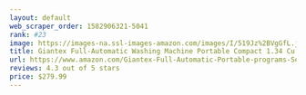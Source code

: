 ```yaml
---
layout: default 
﻿web_scraper_order: 1582906321-5041
rank: #23
image: https://images-na.ssl-images-amazon.com/images/I/519Jz%2BVgGfL.jpg
title: Giantex Full-Automatic Washing Machine Portable Compact 1.34 Cu.ft Laundry Washer Spin with…
url: https://www.amazon.com/Giantex-Full-Automatic-Portable-programs-Selections/dp/B078MGY2CS/ref=zg_mw_appliances_23?_encoding=UTF8&psc=1&refRID=M7PB36KB41DN6B2Q64BK
reviews: 4.3 out of 5 stars
price: $279.99 
---
```

